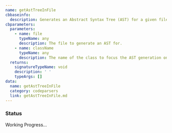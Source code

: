 ```yaml
---
name: getAstTreeInFile
cbbaseinfo:
  description: Generates an Abstract Syntax Tree (AST) for a given file.
cbparameters:
  parameters:
    - name: file
      typeName: any
      description: The file to generate an AST for.
    - name: className
      typeName: any
      description: The name of the class to focus the AST generation on.
  returns:
    signatureTypeName: void
    description: ' '
    typeArgs: []
data:
  name: getAstTreeInFile
  category: codeparsers
  link: getAstTreeInFile.md
---
```

<CBBaseInfo/> 
 <CBParameters/>

### Status

Working Progress...